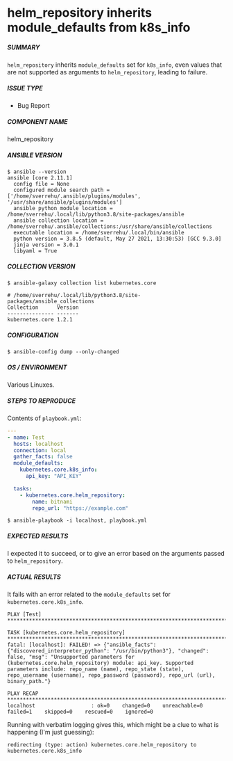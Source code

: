 # helm_repository inherits module_defaults from k8s_info

<!--- Verify first that your issue is not already reported on GitHub -->
<!--- Also test if the latest release and devel branch are affected too -->
<!--- Complete *all* sections as described, this form is processed automatically -->

##### SUMMARY
<!--- Explain the problem briefly below -->

`helm_repository` inherits `module_defaults` set for `k8s_info`, even
values that are not supported as arguments to `helm_repository`,
leading to failure.

##### ISSUE TYPE
- Bug Report

##### COMPONENT NAME
<!--- Write the short name of the module, plugin, task or feature below, use your best guess if unsure -->

helm_repository

##### ANSIBLE VERSION
<!--- Paste verbatim output from "ansible --version" between quotes -->
```paste below
$ ansible --version
ansible [core 2.11.1] 
  config file = None
  configured module search path = ['/home/sverrehu/.ansible/plugins/modules', '/usr/share/ansible/plugins/modules']
  ansible python module location = /home/sverrehu/.local/lib/python3.8/site-packages/ansible
  ansible collection location = /home/sverrehu/.ansible/collections:/usr/share/ansible/collections
  executable location = /home/sverrehu/.local/bin/ansible
  python version = 3.8.5 (default, May 27 2021, 13:30:53) [GCC 9.3.0]
  jinja version = 3.0.1
  libyaml = True
```

##### COLLECTION VERSION
<!--- Paste verbatim output from "ansible-galaxy collection list <namespace>.<collection>"  between the quotes
for example: ansible-galaxy collection list community.general
-->
```paste below
$ ansible-galaxy collection list kubernetes.core

# /home/sverrehu/.local/lib/python3.8/site-packages/ansible_collections
Collection      Version
--------------- -------
kubernetes.core 1.2.1  
```

##### CONFIGURATION
<!--- Paste verbatim output from "ansible-config dump --only-changed" between quotes -->
```paste below
$ ansible-config dump --only-changed
```

##### OS / ENVIRONMENT
<!--- Provide all relevant information below, e.g. target OS versions, network device firmware, etc. -->
Various Linuxes.

##### STEPS TO REPRODUCE
<!--- Describe exactly how to reproduce the problem, using a minimal test-case -->

<!--- Paste example playbooks or commands between quotes below -->
Contents of `playbook.yml`:

```yaml
---
- name: Test
  hosts: localhost
  connection: local
  gather_facts: false
  module_defaults:
    kubernetes.core.k8s_info:
      api_key: "API_KEY"

  tasks:
    - kubernetes.core.helm_repository:
        name: bitnami
        repo_url: "https://example.com"
```

```shell
$ ansible-playbook -i localhost, playbook.yml
```

<!--- HINT: You can paste gist.github.com links for larger files -->

##### EXPECTED RESULTS
<!--- Describe what you expected to happen when running the steps above -->

I expected it to succeed, or to give an error based on the arguments
passed to `helm_repository`.

##### ACTUAL RESULTS
<!--- Describe what actually happened. If possible run with extra verbosity (-vvvv) -->

It fails with an error related to the `module_defaults` set for
`kubernetes.core.k8s_info`.

<!--- Paste verbatim command output between quotes -->
```paste below
PLAY [Test] ************************************************************************************************************

TASK [kubernetes.core.helm_repository] *********************************************************************************
fatal: [localhost]: FAILED! => {"ansible_facts": {"discovered_interpreter_python": "/usr/bin/python3"}, "changed": false, "msg": "Unsupported parameters for (kubernetes.core.helm_repository) module: api_key. Supported parameters include: repo_name (name), repo_state (state), repo_username (username), repo_password (password), repo_url (url), binary_path."}

PLAY RECAP *************************************************************************************************************
localhost                  : ok=0    changed=0    unreachable=0    failed=1    skipped=0    rescued=0    ignored=0   
```

Running with verbatim logging gives this, which might be a clue to
what is happening (I'm just guessing):

```
redirecting (type: action) kubernetes.core.helm_repository to kubernetes.core.k8s_info
```
